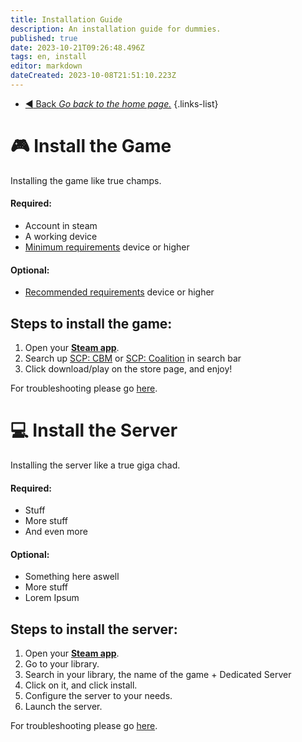 ```yaml
---
title: Installation Guide
description: An installation guide for dummies.
published: true
date: 2023-10-21T09:26:48.496Z
tags: en, install
editor: markdown
dateCreated: 2023-10-08T21:51:10.223Z
---
```


- [:arrow_backward: Back *Go back to the home page.*](/en/home#general)
{.links-list}
# :video_game: Install the Game
Installing the game like true champs.
#### **Required**:
- Account in steam
- A working device
- [Minimum requirements](/en/install/requirements) device or higher

#### **Optional**:
- [Recommended requirements](/en/install/requirements) device or higher

## Steps to install the game:
1. Open your [**Steam app**](https://store.steampowered.com/about/).
2. Search up [SCP: CBM](https://store.steampowered.com/app/1782380/SCP_Containment_Breach_Multiplayer/) or [SCP: Coalition](https://wiki.scpcbm.com) in search bar
3. Click download/play on the store page, and enjoy!

For troubleshooting please go [here](/en/home).

# :computer: Install the Server
Installing the server like a true giga chad.
#### **Required**:
- Stuff
- More stuff
- And even more
#### **Optional**:
- Something here aswell
- More stuff
- Lorem Ipsum

## Steps to install the server:
1. Open your [**Steam app**](https://store.steampowered.com/about/).
2. Go to your library.
3. Search in your library, the name of the game + Dedicated Server
4. Click on it, and click install.
5. Configure the server to your needs.
6. Launch the server.

For troubleshooting please go [here](/en/home).